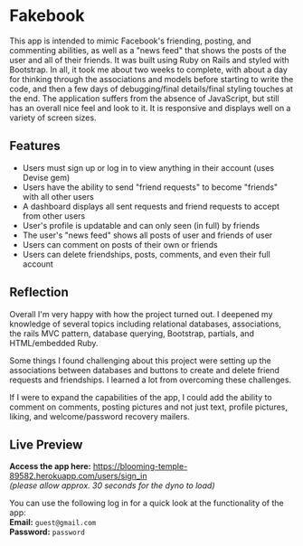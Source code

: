 # Fakebook

This app is intended to mimic Facebook's friending, posting, and commenting abilities, as well as a "news feed" that shows the posts of the user and all of their friends. It was built using Ruby on Rails and styled with Bootstrap. In all, it took me about two weeks to complete, with about a day for thinking through the associations and models before starting to write the code, and then a few days of debugging/final details/final styling touches at the end. The application suffers from the absence of JavaScript, but still has an overall nice feel and look to it. It is responsive and displays well on a variety of screen sizes.

## Features
<ul> 
  <li> Users must sign up or log in to view anything in their account (uses Devise gem)
  <li> Users have the ability to send "friend requests" to become "friends" with all other users
  <li> A dashboard displays all sent requests and friend requests to accept from other users
  <li> User's profile is updatable and can only seen (in full) by friends
  <li> The user's "news feed" shows all posts of user and friends of user
  <li> Users can comment on posts of their own or friends
  <li> Users can delete friendships, posts, comments, and even their full account
 </ul>
  
## Reflection

Overall I'm very happy with how the project turned out. I deepened my knowledge of several topics including relational databases, associations, the rails MVC pattern, database querying, Bootstrap, partials, and HTML/embedded Ruby.

Some things I found challenging about this project were setting up the associations between databases and buttons to create and delete friend requests and friendships. I learned a lot from overcoming these challenges. 

If I were to expand the capabilities of the app, I could add the ability to comment on comments, posting pictures and not just text, profile pictures, liking, and welcome/password recovery mailers.

## Live Preview

**Access the app here:** https://blooming-temple-89582.herokuapp.com/users/sign_in
<br>_(please allow approx. 30 seconds for the dyno to load)_

You can use the following log in for a quick look at the functionality of the app:
<br>**Email:** `guest@gmail.com`
<br>**Password:** `password`
